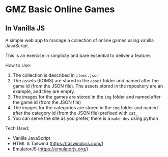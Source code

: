 # GMZ Basic Online Games
## In Vanilla JS

A simple web app to manage a collection of online games using vanilla JavaScript.

This is an exercise in simplicty and bare essential to deliver a feature.

How to Use:
1.  The collection is described in `items.json`
2.	The assets (ROMS) are stored in the `asset` folder and named after the game id (from the JSON file). The assets stored in the repository are an example, and they are empty.
3.	The images for the games are stored in the `img` folder and named after the game id (from the JSON file)
4.	The images for the categories are stored in the `img` folder and named after the category id (from the JSON file) prefixed with `cat_`
2.	You can serve the site as you prefer, there is a `make dev` using python

Tech Used:
-	Vanilla JavaScript
-	HTML & Tailwind (https://tailwindcss.com/)
-	EmulatorJS (https://emulatorjs.org/)
